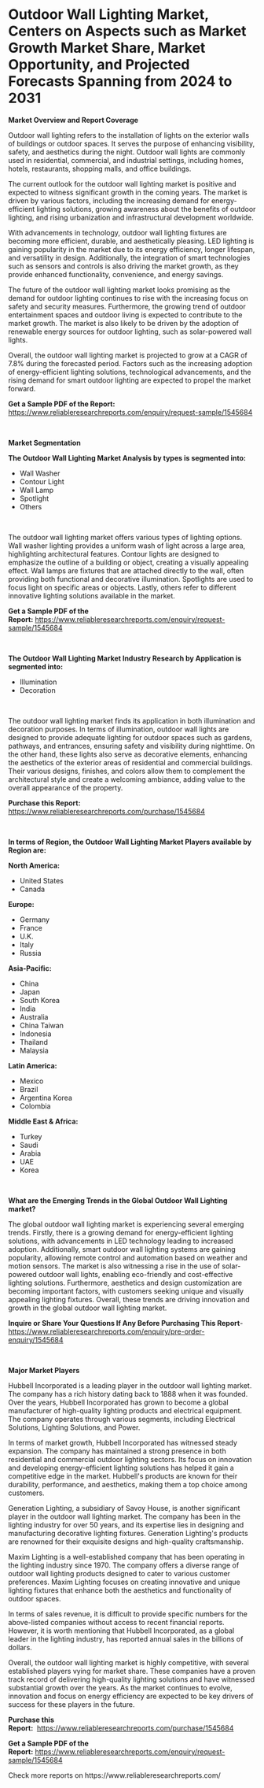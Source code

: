 <p><h1>Outdoor Wall Lighting Market, Centers on Aspects such as Market Growth Market Share, Market Opportunity, and Projected Forecasts Spanning from 2024 to 2031</h1></p><p><strong>Market Overview and Report Coverage</strong></p>
<p><p>Outdoor wall lighting refers to the installation of lights on the exterior walls of buildings or outdoor spaces. It serves the purpose of enhancing visibility, safety, and aesthetics during the night. Outdoor wall lights are commonly used in residential, commercial, and industrial settings, including homes, hotels, restaurants, shopping malls, and office buildings.</p><p>The current outlook for the outdoor wall lighting market is positive and expected to witness significant growth in the coming years. The market is driven by various factors, including the increasing demand for energy-efficient lighting solutions, growing awareness about the benefits of outdoor lighting, and rising urbanization and infrastructural development worldwide.</p><p>With advancements in technology, outdoor wall lighting fixtures are becoming more efficient, durable, and aesthetically pleasing. LED lighting is gaining popularity in the market due to its energy efficiency, longer lifespan, and versatility in design. Additionally, the integration of smart technologies such as sensors and controls is also driving the market growth, as they provide enhanced functionality, convenience, and energy savings.</p><p>The future of the outdoor wall lighting market looks promising as the demand for outdoor lighting continues to rise with the increasing focus on safety and security measures. Furthermore, the growing trend of outdoor entertainment spaces and outdoor living is expected to contribute to the market growth. The market is also likely to be driven by the adoption of renewable energy sources for outdoor lighting, such as solar-powered wall lights.</p><p>Overall, the outdoor wall lighting market is projected to grow at a CAGR of 7.8% during the forecasted period. Factors such as the increasing adoption of energy-efficient lighting solutions, technological advancements, and the rising demand for smart outdoor lighting are expected to propel the market forward.</p></p>
<p><strong>Get a Sample PDF of the Report:</strong> <a href="https://www.reliableresearchreports.com/enquiry/request-sample/1545684">https://www.reliableresearchreports.com/enquiry/request-sample/1545684</a></p>
<p>&nbsp;</p>
<p><strong>Market Segmentation</strong></p>
<p><strong>The Outdoor Wall Lighting Market Analysis by types is segmented into:</strong></p>
<p><ul><li>Wall Washer</li><li>Contour Light</li><li>Wall Lamp</li><li>Spotlight</li><li>Others</li></ul></p>
<p>&nbsp;</p>
<p><p>The outdoor wall lighting market offers various types of lighting options. Wall washer lighting provides a uniform wash of light across a large area, highlighting architectural features. Contour lights are designed to emphasize the outline of a building or object, creating a visually appealing effect. Wall lamps are fixtures that are attached directly to the wall, often providing both functional and decorative illumination. Spotlights are used to focus light on specific areas or objects. Lastly, others refer to different innovative lighting solutions available in the market.</p></p>
<p><strong>Get a Sample PDF of the Report:</strong>&nbsp;<a href="https://www.reliableresearchreports.com/enquiry/request-sample/1545684">https://www.reliableresearchreports.com/enquiry/request-sample/1545684</a></p>
<p>&nbsp;</p>
<p><strong>The Outdoor Wall Lighting Market Industry Research by Application is segmented into:</strong></p>
<p><ul><li>Illumination</li><li>Decoration</li></ul></p>
<p>&nbsp;</p>
<p><p>The outdoor wall lighting market finds its application in both illumination and decoration purposes. In terms of illumination, outdoor wall lights are designed to provide adequate lighting for outdoor spaces such as gardens, pathways, and entrances, ensuring safety and visibility during nighttime. On the other hand, these lights also serve as decorative elements, enhancing the aesthetics of the exterior areas of residential and commercial buildings. Their various designs, finishes, and colors allow them to complement the architectural style and create a welcoming ambiance, adding value to the overall appearance of the property.</p></p>
<p><strong>Purchase this Report:</strong>&nbsp; <a href="https://www.reliableresearchreports.com/purchase/1545684">https://www.reliableresearchreports.com/purchase/1545684</a></p>
<p>&nbsp;</p>
<p><strong>In terms of Region, the Outdoor Wall Lighting Market Players available by Region are:</strong></p>
<p>
    <p> <strong> North America: </strong>
        <ul>
            <li>United States</li>
            <li>Canada</li>
        </ul>
        </p> 
    <p> <strong> Europe: </strong>
        <ul>
            <li>Germany</li>
            <li>France</li>
            <li>U.K.</li>
            <li>Italy</li>
            <li>Russia</li>
        </ul>
        </p> 
    <p> <strong> Asia-Pacific: </strong>
        <ul>
            <li>China</li>
            <li>Japan</li>
            <li>South Korea</li>
            <li>India</li>
            <li>Australia</li>
            <li>China Taiwan</li>
            <li>Indonesia</li>
            <li>Thailand</li>
            <li>Malaysia</li>
        </ul>
        </p> 
    <p> <strong> Latin America: </strong>
        <ul>
            <li>Mexico</li>
            <li>Brazil</li>
            <li>Argentina Korea</li>
            <li>Colombia</li>
        </ul>
        </p> 
    <p> <strong> Middle East & Africa: </strong>
        <ul>
            <li>Turkey</li>
            <li>Saudi</li>
            <li>Arabia</li>
            <li>UAE</li>
            <li>Korea</li>
        </ul>
    </p>
    </p>
<p>&nbsp;</p>
<p><strong>What are the Emerging Trends in the Global Outdoor Wall Lighting market?</strong></p>
<p><p>The global outdoor wall lighting market is experiencing several emerging trends. Firstly, there is a growing demand for energy-efficient lighting solutions, with advancements in LED technology leading to increased adoption. Additionally, smart outdoor wall lighting systems are gaining popularity, allowing remote control and automation based on weather and motion sensors. The market is also witnessing a rise in the use of solar-powered outdoor wall lights, enabling eco-friendly and cost-effective lighting solutions. Furthermore, aesthetics and design customization are becoming important factors, with customers seeking unique and visually appealing lighting fixtures. Overall, these trends are driving innovation and growth in the global outdoor wall lighting market.</p></p>
<p><strong>Inquire or Share Your Questions If Any Before Purchasing This Report</strong>- <a href="https://www.reliableresearchreports.com/enquiry/pre-order-enquiry/1545684">https://www.reliableresearchreports.com/enquiry/pre-order-enquiry/1545684</a></p>
<p>&nbsp;</p>
<p><strong>Major Market Players</strong></p>
<p><p>Hubbell Incorporated is a leading player in the outdoor wall lighting market. The company has a rich history dating back to 1888 when it was founded. Over the years, Hubbell Incorporated has grown to become a global manufacturer of high-quality lighting products and electrical equipment. The company operates through various segments, including Electrical Solutions, Lighting Solutions, and Power.</p><p>In terms of market growth, Hubbell Incorporated has witnessed steady expansion. The company has maintained a strong presence in both residential and commercial outdoor lighting sectors. Its focus on innovation and developing energy-efficient lighting solutions has helped it gain a competitive edge in the market. Hubbell's products are known for their durability, performance, and aesthetics, making them a top choice among customers.</p><p>Generation Lighting, a subsidiary of Savoy House, is another significant player in the outdoor wall lighting market. The company has been in the lighting industry for over 50 years, and its expertise lies in designing and manufacturing decorative lighting fixtures. Generation Lighting's products are renowned for their exquisite designs and high-quality craftsmanship.</p><p>Maxim Lighting is a well-established company that has been operating in the lighting industry since 1970. The company offers a diverse range of outdoor wall lighting products designed to cater to various customer preferences. Maxim Lighting focuses on creating innovative and unique lighting fixtures that enhance both the aesthetics and functionality of outdoor spaces.</p><p>In terms of sales revenue, it is difficult to provide specific numbers for the above-listed companies without access to recent financial reports. However, it is worth mentioning that Hubbell Incorporated, as a global leader in the lighting industry, has reported annual sales in the billions of dollars.</p><p>Overall, the outdoor wall lighting market is highly competitive, with several established players vying for market share. These companies have a proven track record of delivering high-quality lighting solutions and have witnessed substantial growth over the years. As the market continues to evolve, innovation and focus on energy efficiency are expected to be key drivers of success for these players in the future.</p></p>
<p><strong>Purchase this Report:</strong>&nbsp;&nbsp;<a href="https://www.reliableresearchreports.com/purchase/1545684">https://www.reliableresearchreports.com/purchase/1545684</a></p>
<p></p>
<p><strong>Get a Sample PDF of the Report:</strong>&nbsp;<a href="https://www.reliableresearchreports.com/enquiry/request-sample/1545684">https://www.reliableresearchreports.com/enquiry/request-sample/1545684</a></p>
<p>Check more reports on https://www.reliableresearchreports.com/</p>